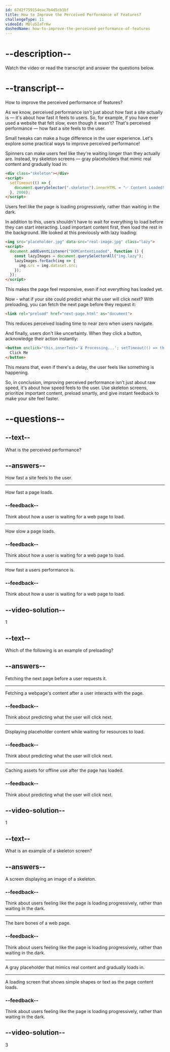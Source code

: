 ```yaml
---
id: 67d2f759154eac7b4d5cb1bf
title: How to Improve the Perceived Performance of Features?
challengeType: 11
videoId: MDluSIaTrKw
dashedName: how-to-improve-the-perceived-performance-of-features
---
```


# --description--

Watch the video or read the transcript and answer the questions below.

# --transcript--

How to improve the perceived performance of features?

As we know, perceived performance isn't just about how fast a site actually is — it's about how fast it feels to users. So, for example, if you have ever used a website that felt slow, even though it wasn't? That's perceived performance — how fast a site feels to the user.

Small tweaks can make a huge difference in the user experience. Let's explore some practical ways to improve perceived performance!

Spinners can make users feel like they're waiting longer than they actually are. Instead, try skeleton screens — gray placeholders that mimic real content and gradually load in:

```html
<div class="skeleton"></div>
<script>
  setTimeout(() => {
    document.querySelector(".skeleton").innerHTML = "✅ Content Loaded!";
  }, 2000);
</script>
```

Users feel like the page is loading progressively, rather than waiting in the dark.

In addition to this, users shouldn't have to wait for everything to load before they can start interacting. Load important content first, then load the rest in the background. We looked at this previously with lazy loading:

```html
<img src="placeholder.jpg" data-src="real-image.jpg" class="lazy">
<script>
  document.addEventListener("DOMContentLoaded", function () {
    const lazyImages = document.querySelectorAll("img.lazy");
    lazyImages.forEach(img => {
      img.src = img.dataset.src;
    });
  });
</script>
```

This makes the page feel responsive, even if not everything has loaded yet.

Now - what if your site could predict what the user will click next? With preloading, you can fetch the next page before they request it:

```html
<link rel="preload" href="next-page.html" as="document">
```

This reduces perceived loading time to near zero when users navigate.

And finally, users don't like uncertainty. When they click a button, acknowledge their action instantly:

```html
<button onclick="this.innerText='⏳ Processing...'; setTimeout(() => this.innerText='✅ Done!', 2000);">
  Click Me
</button>
```

This means that, even if there's a delay, the user feels like something is happening.

So, in conclusion, improving perceived performance isn't just about raw speed, it's about how speed feels to the user. Use skeleton screens, prioritize important content, preload smartly, and give instant feedback to make your site feel faster.

# --questions--

## --text--

What is the perceived performance?

## --answers--

How fast a site feels to the user.

---

How fast a page loads.

### --feedback--

Think about how a user is waiting for a web page to load.

---

How slow a page loads.

### --feedback--

Think about how a user is waiting for a web page to load.

---

How fast a users performance is.

### --feedback--

Think about how a user is waiting for a web page to load.

## --video-solution--

1

## --text--

Which of the following is an example of preloading?

## --answers--

Fetching the next page before a user requests it.

---

Fetching a webpage's content after a user interacts with the page.

### --feedback--

Think about predicting what the user will click next.

---

Displaying placeholder content while waiting for resources to load.

### --feedback--

Think about predicting what the user will click next.

---

Caching assets for offline use after the page has loaded.

### --feedback--

Think about predicting what the user will click next.

## --video-solution--

1

## --text--

What is an example of a skeleton screen?

## --answers--

A screen displaying an image of a skeleton.

### --feedback--

Think about users feeling like the page is loading progressively, rather than waiting in the dark.

---

The bare bones of a web page.

### --feedback--

Think about users feeling like the page is loading progressively, rather than waiting in the dark.

---

A gray placeholder that mimics real content and gradually loads in.

---

A loading screen that shows simple shapes or text as the page content loads.

### --feedback--

Think about users feeling like the page is loading progressively, rather than waiting in the dark.

## --video-solution--

3
